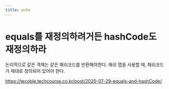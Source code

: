 ```yaml
---
title: echo
---
```


# equals를 재정의하려거든 hashCode도 재정의하라

논리적으로 같은 객체는 같은 해쉬코드를 반환해야한다.
해쉬 맵을 사용할 때, 해쉬코드가 제대로 정의되어 있어야 한다.

https://tecoble.techcourse.co.kr/post/2020-07-29-equals-and-hashCode/